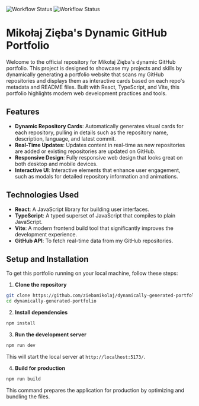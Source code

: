 ![Workflow Status](https://github.com/ziebamikolaj/dynamically-generated-portfolio/actions/workflows/conventional_commits.yml/badge.svg)
![Workflow Status](https://github.com/ziebamikolaj/dynamically-generated-portfolio/actions/workflows/main-ci.yml/badge.svg)

# Mikołaj Zięba's Dynamic GitHub Portfolio

Welcome to the official repository for Mikołaj Zięba's dynamic GitHub portfolio. This project is designed to showcase my projects and skills by dynamically generating a portfolio website that scans my GitHub repositories and displays them as interactive cards based on each repo's metadata and README files. Built with React, TypeScript, and Vite, this portfolio highlights modern web development practices and tools.

## Features

- **Dynamic Repository Cards**: Automatically generates visual cards for each repository, pulling in details such as the repository name, description, language, and latest commit.
- **Real-Time Updates**: Updates content in real-time as new repositories are added or existing repositories are updated on GitHub.
- **Responsive Design**: Fully responsive web design that looks great on both desktop and mobile devices.
- **Interactive UI**: Interactive elements that enhance user engagement, such as modals for detailed repository information and animations.

## Technologies Used

- **React**: A JavaScript library for building user interfaces.
- **TypeScript**: A typed superset of JavaScript that compiles to plain JavaScript.
- **Vite**: A modern frontend build tool that significantly improves the development experience.
- **GitHub API**: To fetch real-time data from my GitHub repositories.

## Setup and Installation

To get this portfolio running on your local machine, follow these steps:

1. **Clone the repository**

```bash
git clone https://github.com/ziebamikolaj/dynamically-generated-portfolio.git
cd dynamically-generated-portfolio
```

2. **Install dependencies**

```bash
npm install
```

3. **Run the development server**

```bash
npm run dev
```

This will start the local server at `http://localhost:5173/`.

4. **Build for production**

```bash
npm run build
```

This command prepares the application for production by optimizing and bundling the files.
